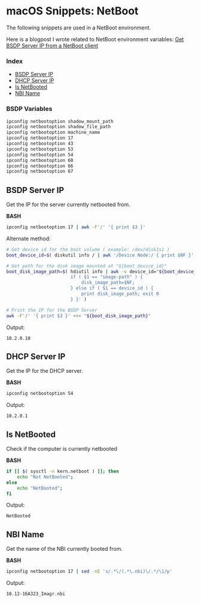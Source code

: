 # macOS Snippets: NetBoot 

The following snippets are used in a NetBoot environment.

Here is a blogpost I wrote related to NetBoot environment variables: [Get BSDP Server IP from a NetBoot client](http://erikberglund.github.io/2016/Get-BSDP-Server-IP-from-a-NetBoot-client/)

### Index

* [BSDP Server IP](https://github.com/erikberglund/Scripts/blob/master/snippets/macos_netboot.md#bsdp-server-ip)
* [DHCP Server IP](https://github.com/erikberglund/Scripts/blob/master/snippets/macos_netboot.md#dhcp-server-ip)
* [Is NetBooted](https://github.com/erikberglund/Scripts/blob/master/snippets/macos_netboot.md#is-netbooted)
* [NBI Name](https://github.com/erikberglund/Scripts/blob/master/snippets/macos_netboot.md#nbi-name)


### BSDP Variables

```bash
ipconfig netbootoption shadow_mount_path
ipconfig netbootoption shadow_file_path
ipconfig netbootoption machine_name
ipconfig netbootoption 17
ipconfig netbootoption 43
ipconfig netbootoption 53
ipconfig netbootoption 54
ipconfig netbootoption 60
ipconfig netbootoption 66
ipconfig netbootoption 67
```

## BSDP Server IP

Get the IP for the server currently netbooted from.

**BASH**  
```bash
ipconfig netbootoption 17 | awk -F'/' '{ print $3 }'
```

Alternate method:

```bash
# Get device id for the boot volume ( example: /dev/disk1s1 )
boot_device_id=$( diskutil info / | awk '/Device Node:/ { print $NF }' )

# Get path for the disk image mounted at "${boot_device_id}"
boot_disk_image_path=$( hdiutil info | awk -v device_id="${boot_device_id}" '{ 
                        if ( $1 == "image-path" ) { 
                            disk_image_path=$NF;
                        } else if ( $1 == device_id ) { 
                            print disk_image_path; exit 0 
                        } }' )

# Print the IP for the BSDP Server
awk -F'/' '{ print $3 }' <<< "${boot_disk_image_path}"
```

Output:

```console
10.2.0.10
```

## DHCP Server IP

Get the IP for the DHCP server.

**BASH**  
```bash
ipconfig netbootoption 54
```

Output:

```console
10.2.0.1
```

## Is NetBooted

Check if the computer is currently netbooted

**BASH**  
```bash
if [[ $( sysctl -n kern.netboot ) ]]; then
	echo "Not NetBooted";
else
	echo "NetBooted";
fi
```

Output:

```console
NetBooted
```

## NBI Name

Get the name of the NBI currently booted from.

**BASH**  
```bash
ipconfig netbootoption 17 | sed -nE 's/.*\/(.*\.nbi)\/.*/\1/p'
```

Output:

```console
10.12-16A323_Imagr.nbi
```
